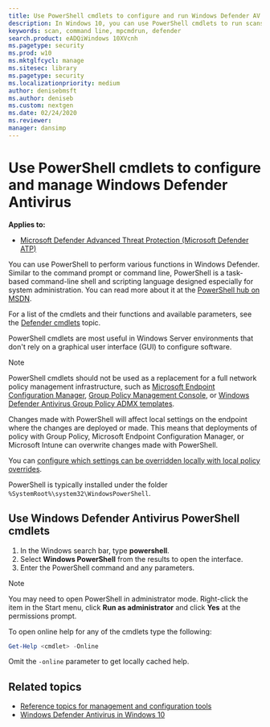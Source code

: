 ```yaml
---
title: Use PowerShell cmdlets to configure and run Windows Defender AV
description: In Windows 10, you can use PowerShell cmdlets to run scans, update Security intelligence, and change settings in Windows Defender Antivirus.
keywords: scan, command line, mpcmdrun, defender
search.product: eADQiWindows 10XVcnh
ms.pagetype: security
ms.prod: w10
ms.mktglfcycl: manage
ms.sitesec: library
ms.pagetype: security
ms.localizationpriority: medium
author: denisebmsft
ms.author: deniseb
ms.custom: nextgen
ms.date: 02/24/2020
ms.reviewer: 
manager: dansimp
---
```


# Use PowerShell cmdlets to configure and manage Windows Defender Antivirus

**Applies to:**

- [Microsoft Defender Advanced Threat Protection (Microsoft Defender ATP)](https://go.microsoft.com/fwlink/p/?linkid=2069559)

You can use PowerShell to perform various functions in Windows Defender. Similar to the command prompt or command line, PowerShell is a task-based command-line shell and scripting language designed especially for system administration. You can read more about it at the [PowerShell hub on MSDN](https://docs.microsoft.com/previous-versions/msdn10/mt173057(v=msdn.10)).

For a list of the cmdlets and their functions and available parameters, see the [Defender cmdlets](https://docs.microsoft.com/powershell/module/defender) topic.

PowerShell cmdlets are most useful in Windows Server environments that don't rely on a graphical user interface (GUI) to configure software.

> [!NOTE]
> PowerShell cmdlets should not be used as a replacement for a full network policy management infrastructure, such as [Microsoft Endpoint Configuration Manager](https://docs.microsoft.com/configmgr), [Group Policy Management Console](https://docs.microsoft.com/previous-versions/windows/it-pro/windows-server-2008-R2-and-2008/cc731212(v=ws.11)), or [Windows Defender Antivirus Group Policy ADMX templates](https://www.microsoft.com/download/100591).

Changes made with PowerShell will affect local settings on the endpoint where the changes are deployed or made. This means that deployments of policy with Group Policy, Microsoft Endpoint Configuration Manager, or Microsoft Intune can overwrite changes made with PowerShell.

You can [configure which settings can be overridden locally with local policy overrides](configure-local-policy-overrides-microsoft-defender-antivirus.md).

PowerShell is typically installed under the folder `%SystemRoot%\system32\WindowsPowerShell`.

## Use Windows Defender Antivirus PowerShell cmdlets

1. In the Windows search bar, type **powershell**.
2. Select **Windows PowerShell** from the results to open the interface.
3. Enter the PowerShell command and any parameters.

> [!NOTE]
> You may need to open PowerShell in administrator mode. Right-click the item in the Start menu, click **Run as administrator** and click **Yes** at the permissions prompt.

To open online help for any of the cmdlets type the following:

```PowerShell
Get-Help <cmdlet> -Online
```

Omit the `-online` parameter to get locally cached help.

## Related topics

- [Reference topics for management and configuration tools](configuration-management-reference-microsoft-defender-antivirus.md)
- [Windows Defender Antivirus in Windows 10](microsoft-defender-antivirus-in-windows-10.md)
